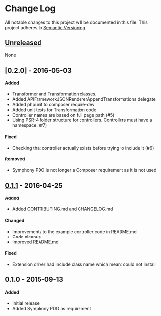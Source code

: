 # Change Log
All notable changes to this project will be documented in this file.
This project adheres to [Semantic Versioning](http://semver.org/).

## [Unreleased]
None

## [0.2.0] - 2016-05-03
#### Added
- Transformer and Transformation classes.
- Added APIFrameworkJSONRendererAppendTransformations delegate
- Added phpunit to composer require-dev
- Added unit tests for Transformation code
- Controller names are based on full page path (#5)
- Using PSR-4 folder structure for controllers. Controllers must have a namespace. (#7)

#### Fixed
- Checking that controller actually exists before trying to include it (#6)

#### Removed
- Symphony PDO is not longer a Composer requirement as it is not used

## [0.1.1] - 2016-04-25
#### Added
- Added CONTRIBUTING.md and CHANGELOG.md

#### Changed
- Improvements to the example controller code in README.md
- Code cleanup
- Improved README.md

#### Fixed
- Extension driver had include class name which meant could not install

## 0.1.0 - 2015-09-13
#### Added
- Initial release
- Added Symphony PDO as requirement

[Unreleased]: https://github.com/pointybeard/api_framework/compare/v0.2.0...integration
[0.1.2]: https://github.com/pointybeard/api_framework/compare/v0.1.1...v0.2.0
[0.1.1]: https://github.com/pointybeard/api_framework/compare/v0.1.0...v0.1.1
